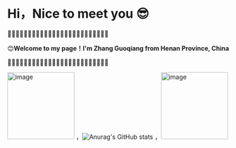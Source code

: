 # Hi，Nice to meet you 😎

🔶🔸🔶🔸🔶🔸🔶🔸🔶🔸🔶🔸🔶🔸🔶🔸🔶🔸🔶🔸🔶🔸🔶🔸🔶

😊**Welcome to my page！I'm Zhang Guoqiang from Henan Province, China**

🔶🔸🔶🔸🔶🔸🔶🔸🔶🔸🔶🔸🔶🔸🔶🔸🔶🔸🔶🔸🔶🔸🔶🔸🔶






<img width="152" alt="image" src="https://github.com/strive-man/strive-man/assets/92583611/106d816d-0180-4ace-b8ac-ca412ca27ced"> ，![Anurag's GitHub stats](https://github-readme-stats.vercel.app/api?username=strive-man&show_icons=true&theme=radical)  ，<img width="152" alt="image" src="https://github.com/strive-man/strive-man/assets/92583611/45d5785a-dd48-4a7b-a33c-4b4456ca7572">




















<!--
**strive-man/strive-man** is a ✨ _special_ ✨ repository because its `README.md` (this file) appears on your GitHub profile.

Here are some ideas to get you started:

- 🔭 I’m currently working on ...
- 🌱 I’m currently learning ...
- 👯 I’m looking to collaborate on ...
- 🤔 I’m looking for help with ...
- 💬 Ask me about ...
- 📫 How to reach me: ...
- 😄 Pronouns: ...
- ⚡ Fun fact: ...
-->
